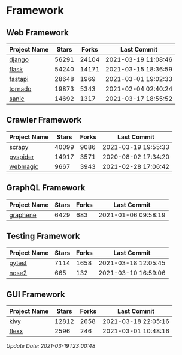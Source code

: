 # Framework

## Web Framework
| Project Name | Stars | Forks | Last Commit |
| ------------ | ----- | ----- | ----------- |
| [django](https://github.com/django/django) | 56291 | 24104 | 2021-03-19 11:08:46 |
| [flask](https://github.com/pallets/flask) | 54240 | 14171 | 2021-03-15 18:36:59 |
| [fastapi](https://github.com/tiangolo/fastapi) | 28648 | 1969 | 2021-03-01 19:02:33 |
| [tornado](https://github.com/tornadoweb/tornado) | 19873 | 5343 | 2021-02-04 02:40:24 |
| [sanic](https://github.com/sanic-org/sanic) | 14692 | 1317 | 2021-03-17 18:55:52 |

## Crawler Framework
| Project Name | Stars | Forks | Last Commit |
| ------------ | ----- | ----- | ----------- |
| [scrapy](https://github.com/scrapy/scrapy) | 40099 | 9086 | 2021-03-19 19:55:33 |
| [pyspider](https://github.com/binux/pyspider) | 14917 | 3571 | 2020-08-02 17:34:20 |
| [webmagic](https://github.com/code4craft/webmagic) | 9667 | 3943 | 2021-02-28 17:06:42 |

## GraphQL Framework
| Project Name | Stars | Forks | Last Commit |
| ------------ | ----- | ----- | ----------- |
| [graphene](https://github.com/graphql-python/graphene) | 6429 | 683 | 2021-01-06 09:58:19 |

## Testing Framework
| Project Name | Stars | Forks | Last Commit |
| ------------ | ----- | ----- | ----------- |
| [pytest](https://github.com/pytest-dev/pytest) | 7114 | 1658 | 2021-03-18 12:05:45 |
| [nose2](https://github.com/nose-devs/nose2) | 665 | 132 | 2021-03-10 16:59:06 |

## GUI Framework
| Project Name | Stars | Forks | Last Commit |
| ------------ | ----- | ----- | ----------- |
| [kivy](https://github.com/kivy/kivy) | 12812 | 2658 | 2021-03-18 22:05:16 |
| [flexx](https://github.com/flexxui/flexx) | 2596 | 246 | 2021-03-01 10:48:16 |

*Update Date: 2021-03-19T23:00:48*